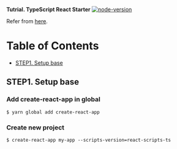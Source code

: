 **Tutrial. TypeScript React Starter**
[![node-version](https://img.shields.io/badge/node-10.13.0-brightgreen.svg)](https://github.com/nodejs/node)

Refer from [here](https://github.com/Microsoft/TypeScript-React-Starter).

# Table of Contents

* [STEP1. Setup base](#step1-setup-base)


## STEP1. Setup base

### Add create-react-app in global

```console
$ yarn global add create-react-app
```

### Create new project

```console
$ create-react-app my-app --scripts-version=react-scripts-ts
```